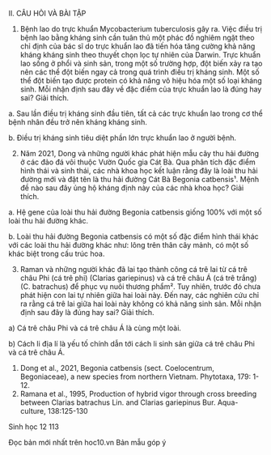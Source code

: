 II. CÂU HỎI VÀ BÀI TẬP

1. Bệnh lao do trực khuẩn Mycobacterium tuberculosis gây ra. Việc điều trị bệnh lao bằng kháng sinh cần tuân thủ một phác đồ nghiêm ngặt theo chỉ định của bác sĩ do trực khuẩn lao đã tiến hóa tăng cường khả năng kháng kháng sinh theo thuyết chọn lọc tự nhiên của Darwin. Trực khuẩn lao sống ở phổi và sinh sản, trong một số trường hợp, đột biến xảy ra tạo nên các thể đột biến ngay cả trong quá trình điều trị kháng sinh. Một số thể đột biến tạo được protein có khả năng vô hiệu hóa một số loại kháng sinh. Mỗi nhận định sau đây về đặc điểm của trực khuẩn lao là đúng hay sai? Giải thích.

a. Sau lần điều trị kháng sinh đầu tiên, tất cả các trực khuẩn lao trong cơ thể bệnh nhân đều trở nên kháng kháng sinh.

b. Điều trị kháng sinh tiêu diệt phần lớn trực khuẩn lao ở người bệnh.

2. Năm 2021, Dong và những người khác phát hiện mẫu cây thu hải đường ở các đảo đá vôi thuộc Vườn Quốc gia Cát Bà. Qua phân tích đặc điểm hình thái và sinh thái, các nhà khoa học kết luận rằng đây là loài thu hải đường mới và đặt tên là thu hải đường Cát Bà Begonia catbensis¹. Mệnh đề nào sau đây ủng hộ kháng định này của các nhà khoa học? Giải thích.

a. Hệ gene của loài thu hải đường Begonia catbensis giống 100% với một số loài thu hải đường khác.

b. Loài thu hải đường Begonia catbensis có một số đặc điểm hình thái khác với các loài thu hải đường khác như: lông trên thân cây mảnh, có một số khác biệt trong cấu trúc hoa.

3. Raman và những người khác đã lai tạo thành công cá trê lai từ cá trê châu Phi (cá trê phi) (Clarias gariepinus) và cá trê châu Á (cá trê trắng) (C. batrachus) để phục vụ nuôi thương phẩm². Tuy nhiên, trước đó chưa phát hiện con lai tự nhiên giữa hai loài này. Đến nay, các nghiên cứu chỉ ra rằng cá trê lai giữa hai loài này không có khả năng sinh sản. Mỗi nhận định sau đây là đúng hay sai? Giải thích.

a) Cá trê châu Phi và cá trê châu Á là cùng một loài.

b) Cách li địa lí là yếu tố chính dẫn tới cách li sinh sản giữa cá trê châu Phi và cá trê châu Á.

1. Dong et al., 2021, Begonia catbensis (sect. Coelocentrum, Begoniaceae), a new species from northern Vietnam. Phytotaxa, 179: 1-12.
2. Ramana et al., 1995, Production of hybrid vigor through cross breeding between Clarias batrachus Lin. and Clarias gariepinus Bur. Aqua-culture, 138:125-130

Sinh học 12 113

Đọc bản mới nhất trên hoc10.vn                                                                                                                                                                                                         Bản mẫu góp ý